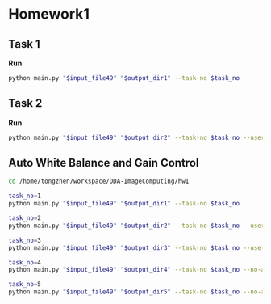 # Homework1 

## Task 1

**Run**

```bash
python main.py "$input_file49" "$output_dir1" --task-no $task_no
```

## Task 2

**Run**

```bash
python main.py "$input_file49" "$output_dir2" --task-no $task_no --user-black 10
```

## Auto White Balance and Gain Control 

```bash
cd /home/tongzhen/workspace/DDA-ImageComputing/hw1

task_no=1
python main.py "$input_file49" "$output_dir1" --task-no $task_no 

task_no=2
python main.py "$input_file49" "$output_dir2" --task-no $task_no --user-black 10

task_no=3
python main.py "$input_file49" "$output_dir3" --task-no $task_no --use-auto-wb

task_no=4
python main.py "$input_file49" "$output_dir4" --task-no $task_no --no-auto-scale

task_no=5
python main.py "$input_file49" "$output_dir5" --task-no $task_no --no-auto-bright
```

